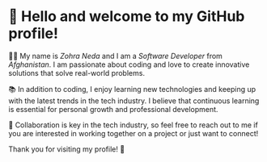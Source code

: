 # 👋 Hello and welcome to my GitHub profile! 

👩‍💻 My name is *Zohra Neda* and I am a *Software Developer* from *Afghanistan*. I am passionate about coding and love to create innovative solutions that solve real-world problems.

📚 In addition to coding, I enjoy learning new technologies and keeping up with the latest trends in the tech industry. I believe that continuous learning is essential for personal growth and professional development.

🤝 Collaboration is key in the tech industry, so feel free to reach out to me if you are interested in working together on a project or just want to connect!

Thank you for visiting my profile! 🙏

<!---
zohra-neda/zohra-neda is a ✨ special ✨ repository because its `README.md` (this file) appears on your GitHub profile.
You can click the Preview link to take a look at your changes.
--->
